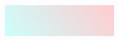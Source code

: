 <!--Use the CSS Transform scale Property to Scale an Element on Hover
The transform property has a variety of functions that let you scale, move, rotate, skew, etc., your elements. When used with pseudo-classes such as :hover that specify a certain state of an element, the transform property can easily add interactivity to your elements.

Here's an example to scale the paragraph elements to 2.1 times their original size when a user hovers over them:

p:hover {
  transform: scale(2.1);
}
Note: Applying a transform to a div element will also affect any child elements contained in the div.

Add a CSS rule for the hover state of the div and use the transform property to scale the div element to 1.1 times its original size when a user hovers over it.-->

<style>
  div{
    width: 70%;
    height: 100px;
    margin:  50px auto;
    background: linear-gradient(
      53deg,
      #ccfffc,
      #ffcccf
    );
  }

  div:hover {
    transform: scale(1.1);
  }



</style>

<div></div>

